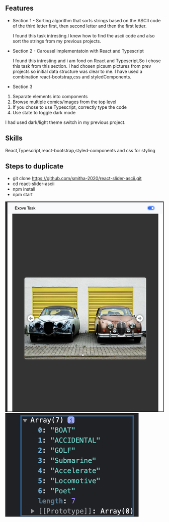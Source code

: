 ## Features
- Section 1 - Sorting algorithm that sorts strings based on the ASCII code of the third letter first, then second letter and then the first letter.

  I found this task intresting.I knew how to find the ascii code and also sort the strings from my previous projects.
  
- Section 2 - Carousel implementatoin with React and Typescript
  
  I found this intresting and i am fond on React and Typescript.So i chose this task from this section.
  I had chosen picsum pictures from prev projects so initial data structure was clear to me.
  I have used a combination react-bootstrap,css and styledComponents.
  

- Section 3
1. Separate elements into components
2. Browse multiple comics/images from the top level
3. If you chose to use Typescript, correctly type the code
4.  Use state to toggle dark mode

I had used dark/light theme switch in my previous project.

## Skills
React,Typescript,react-bootstrap,styled-components and css for styling


## Steps to duplicate
- git clone https://github.com/smitha-2020/react-slider-ascii.git
- cd react-slider-ascii
- npm install
- npm start

![alt text](https://github.com/smitha-2020/react-slider-ascii/blob/main/exoveTask.png)
![alt text](https://github.com/smitha-2020/react-slider-ascii/blob/main/exovetask2.png)


